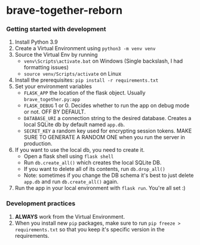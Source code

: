 # brave-together-reborn

### Getting started with development

1. Install Python 3.9
2. Create a Virtual Environment using `python3 -m venv venv`
3. Source the Virtual Env by running
    - `venv\Scripts\activate.bat` on Windows (Single backslash, I had formatting issues)
    - `source venv/Scripts/activate` on Linux
4. Install the prerequisites: `pip install -r requirements.txt`
5. Set your environment variables
    - `FLASK_APP` the location of the flask object. Usually `brave_together.py:app`
    - `FLASK_DEBUG` 1 or 0. Decides whether to run the app on debug mode or not. OFF BY DEFAULT.
    - `DATABASE_URI` a connection string to the desired database. Creates a local SQLite db by default named `app.db`.
    - `SECRET_KEY` a random key used for encrypting session tokens. MAKE SURE TO GENERATE A RANDOM ONE when you run the
      server in production.
6. If you want to use the local db, you need to create it.
    - Open a flask shell using `flask shell`
    - Run `db.create_all()` which creates the local SQLite DB.
    - If you want to delete all of its contents, run `db.drop_all()`
    - Note: sometimes if you change the DB schema it's best to just delete `app.db` and run `db.create_all()` again.
7. Run the app in your local environment with `flask run`. You're all set :)

### Development practices

1. **ALWAYS** work from the Virtual Environment.
2. When you install new `pip` packages, make sure to run `pip freeze > requirements.txt` so that you keep it's specific
   version in the requirements.